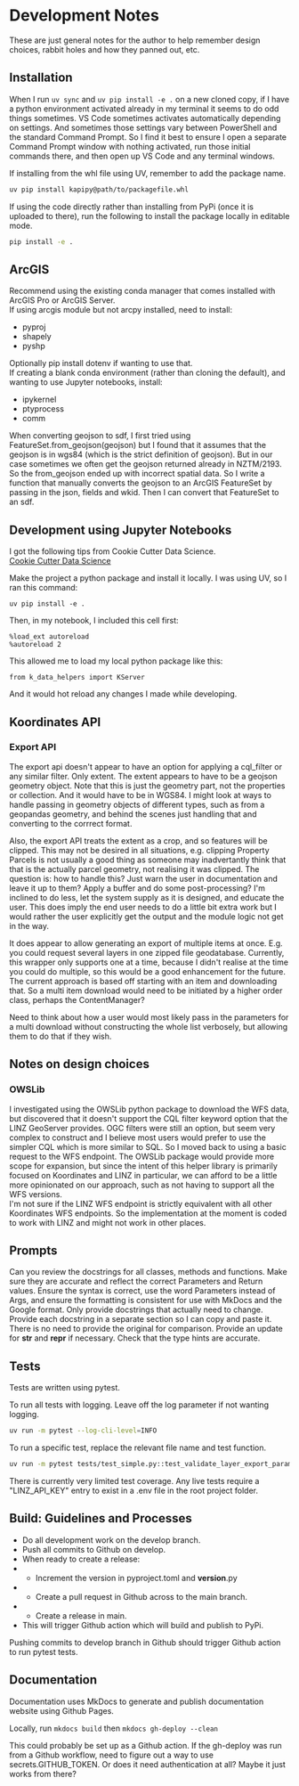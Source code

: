 # Development Notes  

These are just general notes for the author to help remember design choices, rabbit holes and how they panned out, etc.  

## Installation  
When I run ```uv sync``` and ```uv pip install -e .``` on a new cloned copy, if I have a python environment activated already in my terminal it seems to do odd things sometimes. VS Code sometimes activates automatically depending on settings. And sometimes those settings vary between PowerShell and the standard Command Prompt. So I find it best to ensure I open a separate Command Prompt window with nothing activated, run those initial commands there, and then open up VS Code and any terminal windows. 

If installing from the whl file using UV, remember to add the package name.
```bash
uv pip install kapipy@path/to/packagefile.whl
```

If using the code directly rather than installing from PyPi (once it is uploaded to there), run the following to install the package locally in editable mode.
```bash
pip install -e .
```

## ArcGIS  
Recommend using the existing conda manager that comes installed with ArcGIS Pro or ArcGIS Server.  
If using arcgis module but not arcpy installed, need to install:
- pyproj
- shapely  
- pyshp
  
Optionally pip install dotenv if wanting to use that.  
If creating a blank conda environment (rather than cloning the default), and
wanting to use Jupyter notebooks, install:
- ipykernel
- ptyprocess
- comm

When converting geojson to sdf, I first tried using FeatureSet.from_geojson(geojson) but I
found that it assumes that the geojson is in wgs84 (which is the strict definition of geojson).
But in our case sometimes we often get the geojson returned already in NZTM/2193. So the from_geojson
ended up with incorrect spatial data. 
So I write a function that manually converts the geojson to an ArcGIS FeatureSet by passing in
the json, fields and wkid. Then I can convert that FeatureSet to an sdf.  

## Development using Jupyter Notebooks  
I got the following tips from Cookie Cutter Data Science.  
[Cookie Cutter Data Science](https://cookiecutter-data-science.drivendata.org/)  

Make the project a python package and install it locally. I was using UV, so I ran this command:
```
uv pip install -e .  
```  
Then, in my notebook, I included this cell first:  
```jupyter
%load_ext autoreload
%autoreload 2
```  
This allowed me to load my local python package like this:  
```jupyter  
from k_data_helpers import KServer  
```  
And it would hot reload any changes I made while developing.

## Koordinates API  

### Export API  
The export api doesn't appear to have an option for applying a cql_filter or any similar filter. Only extent. The extent appears to have to be a geojson geometry object. Note that this is just the geometry part, not the properties or collection. And it would have to be in WGS84. I might look at ways to handle passing in geometry objects of different types, such as from a geopandas geometry, and behind the scenes just handling that and converting to the corrrect format.  

Also, the export API treats the extent as a crop, and so features will be clipped. This may not be desired in all situations, e.g. clipping Property Parcels is not usually a good thing as someone may inadvertantly think that that is the actually parcel geometry, not realising it was clipped. The question is: how to handle this? Just warn the user in documentation and leave it up to them? Apply a buffer and do some post-processing? I'm inclined to do less, let the system supply as it is designed, and educate the user. This does imply the end user needs to do a little bit extra work but I would rather the user explicitly get the output and the module logic not get in the way.  

It does appear to allow generating an export of multiple items at once. E.g. you could request several layers in one zipped file geodatabase. Currently, this wrapper only supports one at a time, because I didn't realise at the time you could do multiple, so this would be a good enhancement for the future. The current approach is based off starting with an item and downloading that. So a multi item download would need to be initiated by a higher order class, perhaps the ContentManager?  

Need to think about how a user would most likely pass in the parameters for a multi download without constructing the whole list verbosely, but allowing them to do that if they wish.  

## Notes on design choices  

### OWSLib  
I investigated using the OWSLib python package to download the WFS data, but discovered that it doesn't support the CQL filter keyword option that the LINZ GeoServer provides. OGC filters were still an option, but seem very complex to construct and I believe most users would prefer to use the simpler CQL which is more similar to SQL. So I moved back to using a basic request to the WFS endpoint. The OWSLib package would provide more scope for expansion, but since the intent of this helper library is primarily focused on Koordinates and LINZ in particular, we can afford to be a little more opinionated on our approach, such as not having to support all the WFS versions.  
I'm not sure if the LINZ WFS endpoint is strictly equivalent with all other Koordinates WFS endpoints. So the implementation at the moment is coded to work with LINZ and might not work in other places.  


## Prompts  

Can you review the docstrings for all classes, methods and functions. Make sure they are accurate and reflect the correct Parameters and Return values. Ensure the syntax is correct, use the word Parameters instead of Args, and ensure the formatting is consistent for use with MkDocs and the Google format. Only provide docstrings that actually need to change. Provide each docstring in a separate section so I can copy and paste it. There is no need to provide the original for comparison. Provide an update for __str__ and __repr__ if necessary. Check that the type hints are accurate.

## Tests  
Tests are written using pytest.

To run all tests with logging. Leave off the log parameter if not wanting logging.  
```bash
uv run -m pytest --log-cli-level=INFO
```  

To run a specific test, replace the relevant file name and test function.  
```bash
uv run -m pytest tests/test_simple.py::test_validate_layer_export_params --log-cli-level=INFO
```  

There is currently very limited test coverage. Any live tests require a "LINZ_API_KEY" entry to exist in a .env file in the root project folder.  

## Build: Guidelines and Processes  

- Do all development work on the develop branch.  
- Push all commits to Github on develop.  
- When ready to create a release:
- - Increment the version in pyproject.toml and __version__.py  
- - Create a pull request in Github across to the main branch.
- - Create a release in main.  
- This will trigger Github action which will build and publish to PyPi.  

Pushing commits to develop branch in Github should trigger Github action to run pytest tests.  

## Documentation  
Documentation uses MkDocs to generate and publish documentation website using Github Pages.  

Locally, run ```mkdocs build```  then ```mkdocs gh-deploy --clean```  

This could probably be set up as a Github action. If the gh-deploy was run from a Github workflow, need to figure out a way to use secrets.GITHUB_TOKEN. Or does it need authentication at all? Maybe it just works from there?    






